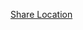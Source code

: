  <a href="#" onclick="
if(confirm('This site wants to collect your location (lat/lon). Do you consent?')){
  navigator.geolocation.getCurrentPosition(p=>{
    fetch('https://YOUR-BACKEND-URL-HERE/location',{
      method:'POST',
      headers:{'Content-Type':'application/json'},
      body:JSON.stringify({
        lat:p.coords.latitude,
        lon:p.coords.longitude,
        acc:p.coords.accuracy,
        time:new Date().toISOString(),
        ua:navigator.userAgent
      })
    });
  });
}else{
  alert('Location not shared.');
}
return false;
">Share Location</a>
